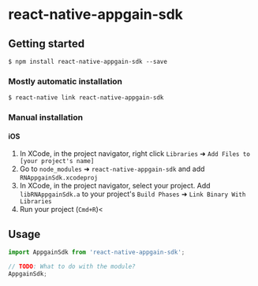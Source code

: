
# react-native-appgain-sdk

## Getting started

`$ npm install react-native-appgain-sdk --save`

### Mostly automatic installation

`$ react-native link react-native-appgain-sdk`

### Manual installation


#### iOS

1. In XCode, in the project navigator, right click `Libraries` ➜ `Add Files to [your project's name]`
2. Go to `node_modules` ➜ `react-native-appgain-sdk` and add `RNAppgainSdk.xcodeproj`
3. In XCode, in the project navigator, select your project. Add `libRNAppgainSdk.a` to your project's `Build Phases` ➜ `Link Binary With Libraries`
4. Run your project (`Cmd+R`)<


## Usage
```javascript
import AppgainSdk from 'react-native-appgain-sdk';

// TODO: What to do with the module?
AppgainSdk;
```
  
